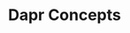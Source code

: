 ---
title: "Dapr Concepts"
linkTitle: "Concepts"
weight: 10
description: "Learn about Dapr including its main features and capabilities"
---